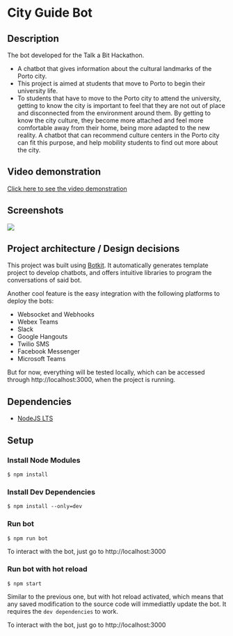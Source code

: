 # City Guide Bot
## Description
The bot developed for the Talk a Bit Hackathon.

* A chatbot that gives information about the cultural landmarks of the Porto city.
* This project is aimed at students that move to Porto to begin their university life.
* To students that have to move to the Porto city to attend the university, getting to know the city is important to feel that they are not out of place and disconnected from the environment around them. By getting to know the city culture, they become more attached and feel more comfortable away from their home, being more adapted to the new reality. A chatbot that can recommend culture centers in the Porto city can fit this purpose, and help mobility students to find out more about the city.

## Video demonstration
[Click here to see the video demonstration](https://drive.google.com/file/d/1v5J_ulrVRksv-oCdV8Tlu2Afo8_YIyq8/view?usp=sharing)

## Screenshots
![](https://i.imgur.com/7QhfuAT.png)

## Project architecture / Design decisions
This project was built using [Botkit](https://botkit.ai/). It automatically generates template project to develop chatbots, and offers intuitive libraries to program the conversations of said bot.

Another cool feature is the easy integration with the following platforms to deploy the bots:
* Websocket and Webhooks
* Webex Teams
* Slack
* Google Hangouts
* Twilio SMS
* Facebook Messenger
* Microsoft Teams

But for now, everything will be tested locally, which can be accessed through http://localhost:3000, when the project is running.

## Dependencies

* [NodeJS LTS](https://nodejs.org/en/)

## Setup
### Install Node Modules
```bash=
$ npm install
```

### Install Dev Dependencies
```bash=
$ npm install --only=dev
```
### Run bot
```bash=
$ npm run bot
```

To interact with the bot, just go to http://localhost:3000

### Run bot with hot reload
```bash=
$ npm start
```

Similar to the previous one, but with hot reload activated, which means that any saved modification to the source code will immediattly update the bot. It requires the `dev dependencies` to work.

To interact with the bot, just go to http://localhost:3000

